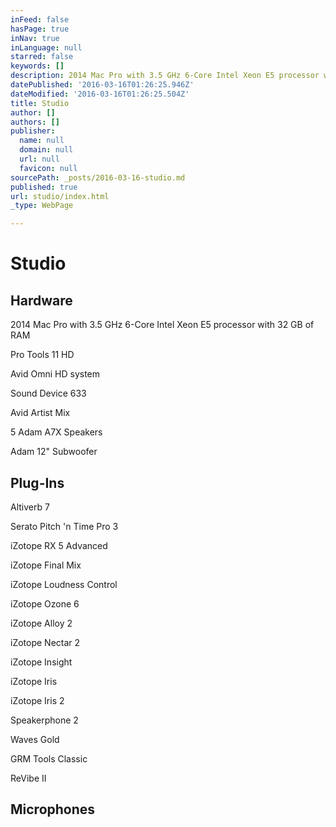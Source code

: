 ```yaml
---
inFeed: false
hasPage: true
inNav: true
inLanguage: null
starred: false
keywords: []
description: 2014 Mac Pro with 3.5 GHz 6-Core Intel Xeon E5 processor with 32 GB of RAM
datePublished: '2016-03-16T01:26:25.946Z'
dateModified: '2016-03-16T01:26:25.504Z'
title: Studio
author: []
authors: []
publisher:
  name: null
  domain: null
  url: null
  favicon: null
sourcePath: _posts/2016-03-16-studio.md
published: true
url: studio/index.html
_type: WebPage

---
```

# Studio

## Hardware

2014 Mac Pro with 3.5 GHz 6-Core Intel Xeon E5 processor with 32 GB of RAM

Pro Tools 11 HD

Avid Omni HD system

Sound Device 633

Avid Artist Mix

5 Adam A7X Speakers

Adam 12" Subwoofer

## Plug-Ins

Altiverb 7

Serato Pitch 'n Time Pro 3

iZotope RX 5 Advanced

iZotope Final Mix

iZotope Loudness Control

iZotope Ozone 6

iZotope Alloy 2

iZotope Nectar 2

iZotope Insight

iZotope Iris

iZotope Iris 2

Speakerphone 2

Waves Gold

GRM Tools Classic

ReVibe II

## Microphones